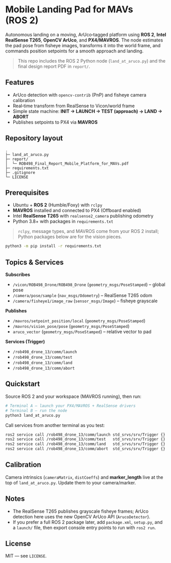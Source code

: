 # Mobile Landing Pad for MAVs (ROS 2)

Autonomous landing on a moving, ArUco‑tagged platform using **ROS 2**, **Intel RealSense T265**, **OpenCV ArUco**, and **PX4/MAVROS**. The node estimates the pad pose from fisheye images, transforms it into the world frame, and commands position setpoints for a smooth approach and landing.

> This repo includes the ROS 2 Python node (`land_at_aruco.py`) and the final design report PDF in `report/`.

## Features
- ArUco detection with `opencv-contrib` (PnP) and fisheye camera calibration
- Real‑time transform from RealSense to Vicon/world frame
- Simple state machine: **INIT → LAUNCH → TEST (approach) → LAND → ABORT**
- Publishes setpoints to PX4 via **MAVROS**

## Repository layout
```
.
├─ land_at_aruco.py
├─ report/
│  └─ ROB498_Final_Report_Mobile_Platform_for_MAVs.pdf
├─ requirements.txt
├─ .gitignore
└─ LICENSE
```

## Prerequisites
- Ubuntu + **ROS 2** (Humble/Foxy) with `rclpy`
- **MAVROS** installed and connected to PX4 (Offboard enabled)
- Intel **RealSense T265** with `realsense2_camera` publishing odometry
- Python 3.8+ with packages in `requirements.txt`

> `rclpy`, message types, and MAVROS come from your ROS 2 install; Python packages below are for the vision pieces.

```bash
python3 -m pip install -r requirements.txt
```

## Topics & Services

**Subscribes**
- `/vicon/ROB498_Drone/ROB498_Drone` (`geometry_msgs/PoseStamped`) – global pose
- `/camera/pose/sample` (`nav_msgs/Odometry`) – RealSense T265 odom
- `/camera/fisheye1/image_raw` (`sensor_msgs/Image`) – fisheye grayscale

**Publishes**
- `/mavros/setpoint_position/local` (`geometry_msgs/PoseStamped`)
- `/mavros/vision_pose/pose` (`geometry_msgs/PoseStamped`)
- `aruco_vector` (`geometry_msgs/PoseStamped`) – relative vector to pad

**Services (Trigger)**
- `/rob498_drone_13/comm/launch`
- `/rob498_drone_13/comm/test`
- `/rob498_drone_13/comm/land`
- `/rob498_drone_13/comm/abort`

## Quickstart
Source ROS 2 and your workspace (MAVROS running), then run:

```bash
# Terminal A – launch your PX4/MAVROS + RealSense drivers
# Terminal B – run the node
python3 land_at_aruco.py
```

Call services from another terminal as you test:
```bash
ros2 service call /rob498_drone_13/comm/launch std_srvs/srv/Trigger {}
ros2 service call /rob498_drone_13/comm/test   std_srvs/srv/Trigger {}
ros2 service call /rob498_drone_13/comm/land   std_srvs/srv/Trigger {}
ros2 service call /rob498_drone_13/comm/abort  std_srvs/srv/Trigger {}
```

## Calibration
Camera intrinsics (`cameraMatrix`, `distCoeffs`) and **marker_length** live at the top of `land_at_aruco.py`. Update them to your camera/marker.

## Notes
- The RealSense T265 publishes grayscale fisheye frames; ArUco detection here uses the new OpenCV ArUco API (`ArucoDetector`).  
- If you prefer a full ROS 2 package later, add `package.xml`, `setup.py`, and a `launch/` file, then export console entry points to run with `ros2 run`.

## License
MIT — see `LICENSE`.
